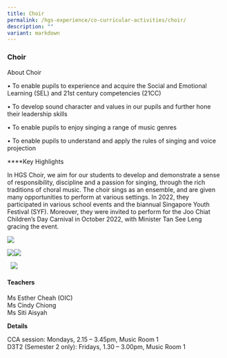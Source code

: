 ```yaml
---
title: Choir
permalink: /hgs-experience/co-curricular-activities/choir/
description: ""
variant: markdown
---
```

### Choir

About Choir

• To enable pupils to experience and acquire the Social and Emotional Learning (SEL) and 21st century competencies (21CC)

• To develop sound character and values in our pupils and further hone their leadership skills

• To enable pupils to enjoy singing a range of music genres

• To enable pupils to understand and apply the rules of singing and voice projection

****Key Highlights

In HGS Choir, we aim for our students to develop and demonstrate a sense of responsibility, discipline and a passion for singing, through the rich traditions of choral music. The choir sings as an ensemble, and are given many opportunities to perform at various settings. In 2022, they participated in various school events and the biannual Singapore Youth Festival (SYF). Moreover, they were invited to perform for the Joo Chiat Children’s Day Carnival in October 2022, with Minister Tan See Leng gracing the event. 

![](https://lh4.googleusercontent.com/5pUrC9tPobLrxFo-m96-Jd4D3Jub0I4gwl_vzkQHTpAGQZH9Cnb2-IO5ndswu12NcoETpttLkTwriQpwfEuEHYm8XaH2NkrkGeZPlk03RbbssiXWGAzrqdroHOvIL_2ApEKOxkEBXeJD)

  
  
![](https://lh4.googleusercontent.com/G13zqBqAgfGDuAEer17mDb8rkna1fbEyF0BpMp6kD6YTP2ypCvwXhptLN-hQ-uAjKyXOiuwb7EZDsLw2n5bj-v73A_8GqCpZnpT7NUwxZBMwBbW1HB7qla2PKkOEele8PDF3SmO7J5wA)![](https://lh5.googleusercontent.com/0qWI1Bj1N-fjCH1BaCLJFKaQzw24q1IPyl2tG2oeYfb5p6KRWKGqdCtkoQegylf7os90A7AEhXc5duKySg1d_bDwwtzZxHA_HbV3mp3lVQ7iEbkzI6YcLFc6TpKvA2lgj3kZ5oTSgVwK)  
  
  
  
  
  

  ![](https://lh6.googleusercontent.com/6sgciZ16m7Am7W-b0TTIYzm5hbM7ygSzfWjb8G8vui15y8HWT6WGMxXzKesOoQwpuyfrWz74m1D9mcXKA146ungEW6xwWteVseOI29Ab-PzyL8E1WO1i2zZwJAeBdb4F5roAg5YyG9DO)

  

#### Teachers

Ms Esther Cheah (OIC)  
Ms Cindy Chiong  
Ms Siti Aisyah
  

**Details**

CCA session: Mondays, 2.15 – 3.45pm, Music Room 1  
D3T2 (Semester 2 only): Fridays, 1.30 – 3.00pm, Music Room 1
